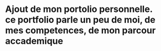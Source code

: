 # Ajout de mon portolio personnelle. ce portfolio parle un peu de moi, de mes competences, de mon parcour accademique

<!--les differents partir de ma page 
     HEADER {
        1 Marque et logo
        2 les liens de la page 
        3 
     }
     
     SECTION 1{
        1 Ma description droite/gauche
        2 ma photo a gauche/droite
     } 
     
     SECTION 2{
            1 Mon parcours 
     }
     
     SECTION 3{
        Mes competences 
     }
     SECTION 4 {
        Mes projets
     }
     
     FORMULAIRE {

     }
     
     FOOTER {
        
     }-->